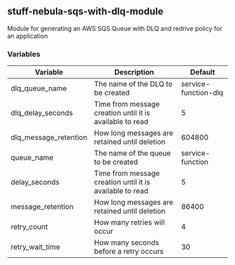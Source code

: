 ## stuff-nebula-sqs-with-dlq-module
Module for generating an AWS SQS Queue with DLQ and redrive policy for an application

### Variables ###

Variable | Description | Default
-------------------|----------------------------------------------|-------------------
dlq_queue_name | The name of the DLQ to be created | service-function-dlq
dlq_delay_seconds | Time from message creation until it is available to read | 5
dlq_message_retention | How long messages are retained until deletion | 604800
queue_name | The name of the queue to be created | service-function
delay_seconds | Time from message creation until it is available to read | 5
message_retention | How long messages are retained until deletion | 86400
retry_count | How many retries will occur | 4
retry_wait_time | How many seconds before a retry occurs | 30

